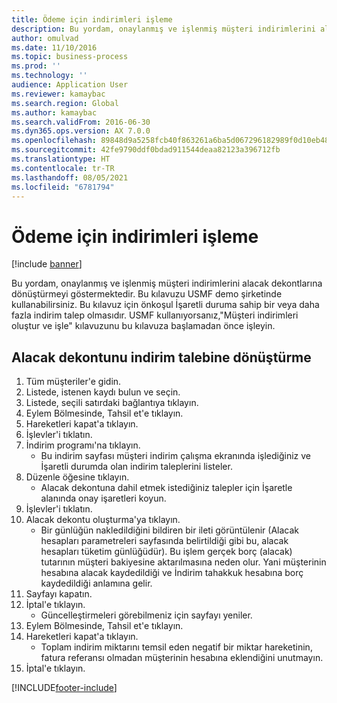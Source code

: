 ```yaml
---
title: Ödeme için indirimleri işleme
description: Bu yordam, onaylanmış ve işlenmiş müşteri indirimlerini alacak dekontlarına dönüştürmeyi göstermektedir.
author: omulvad
ms.date: 11/10/2016
ms.topic: business-process
ms.prod: ''
ms.technology: ''
audience: Application User
ms.reviewer: kamaybac
ms.search.region: Global
ms.author: kamaybac
ms.search.validFrom: 2016-06-30
ms.dyn365.ops.version: AX 7.0.0
ms.openlocfilehash: 89848d9a5258fcb40f863261a6ba5d067296182989f0d10eb48b8e2a7dec008a
ms.sourcegitcommit: 42fe9790ddf0bdad911544deaa82123a396712fb
ms.translationtype: HT
ms.contentlocale: tr-TR
ms.lasthandoff: 08/05/2021
ms.locfileid: "6781794"
---
```

# <a name="process-rebates-for-payment"></a>Ödeme için indirimleri işleme

[!include [banner](../../includes/banner.md)]

Bu yordam, onaylanmış ve işlenmiş müşteri indirimlerini alacak dekontlarına dönüştürmeyi göstermektedir. Bu kılavuzu USMF demo şirketinde kullanabilirsiniz. Bu kılavuz için önkoşul İşaretli duruma sahip bir veya daha fazla indirim talep olmasıdır. USMF kullanıyorsanız,"Müşteri indirimleri oluştur ve işle" kılavuzunu bu kılavuza başlamadan önce işleyin.


## <a name="convert-rebate-claims-to-credit-note"></a>Alacak dekontunu indirim talebine dönüştürme
1. Tüm müşteriler'e gidin.
2. Listede, istenen kaydı bulun ve seçin.
3. Listede, seçili satırdaki bağlantıya tıklayın.
4. Eylem Bölmesinde, Tahsil et'e tıklayın.
5. Hareketleri kapat'a tıklayın.
6. İşlevler'i tıklatın.
7. İndirim programı'na tıklayın.
    * Bu indirim sayfası müşteri indirim çalışma ekranında işlediğiniz ve İşaretli durumda olan indirim taleplerini listeler.    
8. Düzenle öğesine tıklayın.
    * Alacak dekontuna dahil etmek istediğiniz talepler için İşaretle alanında onay işaretleri koyun.   
9. İşlevler'i tıklatın.
10. Alacak dekontu oluşturma'ya tıklayın.
    * Bir günlüğün nakledildiğini bildiren bir ileti görüntülenir (Alacak hesapları parametreleri sayfasında belirtildiği gibi bu, alacak hesapları tüketim günlüğüdür). Bu işlem gerçek borç (alacak) tutarının müşteri bakiyesine aktarılmasına neden olur. Yani müşterinin hesabına alacak kaydedildiği ve İndirim tahakkuk hesabına borç kaydedildiği anlamına gelir.  
11. Sayfayı kapatın.
12. İptal'e tıklayın.
    * Güncelleştirmeleri görebilmeniz için sayfayı yeniler.  
13. Eylem Bölmesinde, Tahsil et'e tıklayın.
14. Hareketleri kapat'a tıklayın.
    * Toplam indirim miktarını temsil eden negatif bir miktar hareketinin, fatura referansı olmadan müşterinin hesabına eklendiğini unutmayın.   
15. İptal'e tıklayın.



[!INCLUDE[footer-include](../../../includes/footer-banner.md)]